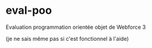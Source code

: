 # eval-poo

Evaluation programmation orientée objet de Webforce 3

(je ne sais même pas si c'est fonctionnel à l'aide)
